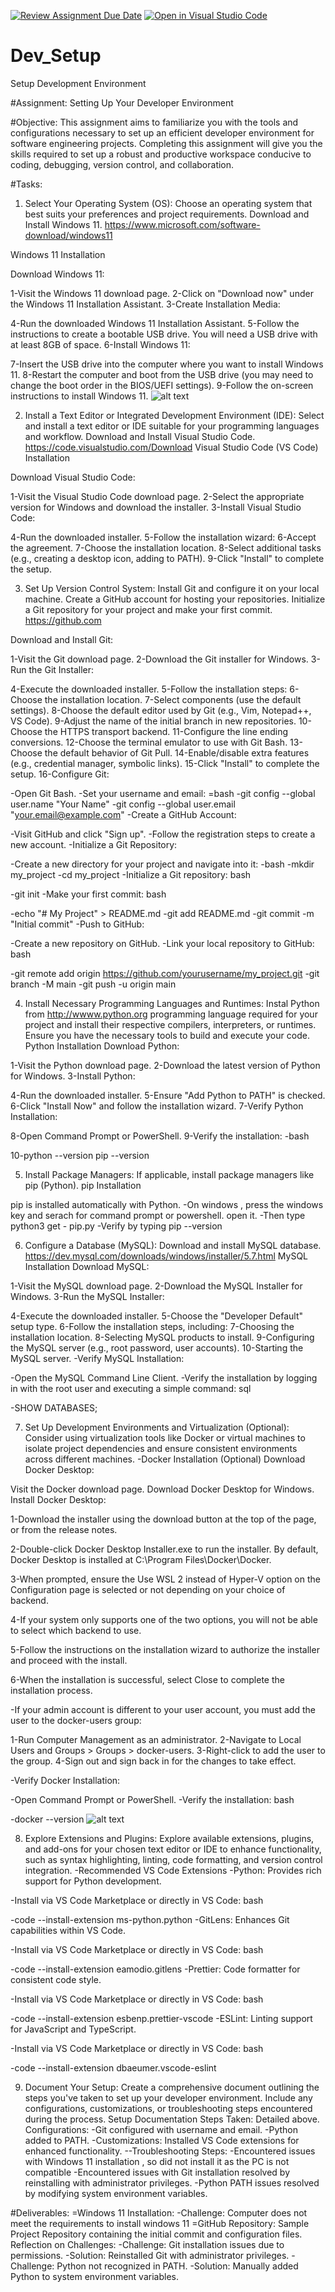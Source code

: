 [![Review Assignment Due Date](https://classroom.github.com/assets/deadline-readme-button-22041afd0340ce965d47ae6ef1cefeee28c7c493a6346c4f15d667ab976d596c.svg)](https://classroom.github.com/a/vbnbTt5m)
[![Open in Visual Studio Code](https://classroom.github.com/assets/open-in-vscode-2e0aaae1b6195c2367325f4f02e2d04e9abb55f0b24a779b69b11b9e10269abc.svg)](https://classroom.github.com/online_ide?assignment_repo_id=15284754&assignment_repo_type=AssignmentRepo)
# Dev_Setup
Setup Development Environment

#Assignment: Setting Up Your Developer Environment

#Objective:
This assignment aims to familiarize you with the tools and configurations necessary to set up an efficient developer environment for software engineering projects. Completing this assignment will give you the skills required to set up a robust and productive workspace conducive to coding, debugging, version control, and collaboration.

#Tasks:

1. Select Your Operating System (OS):
   Choose an operating system that best suits your preferences and project requirements. Download and Install Windows 11. https://www.microsoft.com/software-download/windows11

Windows 11 Installation

Download Windows 11:

1-Visit the Windows 11 download page.
2-Click on "Download now" under the Windows 11 Installation Assistant.
3-Create Installation Media:

4-Run the downloaded Windows 11 Installation Assistant.
5-Follow the instructions to create a bootable USB drive. You will need a USB drive with at least 8GB of space.
6-Install Windows 11:

7-Insert the USB drive into the computer where you want to install Windows 11.
8-Restart the computer and boot from the USB drive (you may need to change the boot order in the BIOS/UEFI settings).
9-Follow the on-screen instructions to install Windows 11.
![alt text](image.png)



2. Install a Text Editor or Integrated Development Environment (IDE):
   Select and install a text editor or IDE suitable for your programming languages and workflow. Download and Install Visual Studio Code. https://code.visualstudio.com/Download
Visual Studio Code (VS Code) Installation

Download Visual Studio Code:

1-Visit the Visual Studio Code download page.
2-Select the appropriate version for Windows and download the installer.
3-Install Visual Studio Code:

4-Run the downloaded installer.
5-Follow the installation wizard:
6-Accept the agreement.
7-Choose the installation location.
8-Select additional tasks (e.g., creating a desktop icon, adding to PATH).
9-Click "Install" to complete the setup.


3. Set Up Version Control System:
   Install Git and configure it on your local machine. Create a GitHub account for hosting your repositories. Initialize a Git repository for your project and make your first commit. https://github.com
   
Download and Install Git:

1-Visit the Git download page.
2-Download the Git installer for Windows.
3-Run the Git Installer:

4-Execute the downloaded installer.
5-Follow the installation steps:
6-Choose the installation location.
7-Select components (use the default settings).
8-Choose the default editor used by Git (e.g., Vim, Notepad++, VS Code).
9-Adjust the name of the initial branch in new repositories.
10-Choose the HTTPS transport backend.
11-Configure the line ending conversions.
12-Choose the terminal emulator to use with Git Bash.
13-Choose the default behavior of Git Pull.
14-Enable/disable extra features (e.g., credential manager, symbolic links).
15-Click "Install" to complete the setup.
16-Configure Git:

-Open Git Bash.
-Set your username and email:
=bash
-git config --global user.name "Your Name"
-git config --global user.email "your.email@example.com"
-Create a GitHub Account:

-Visit GitHub and click "Sign up".
-Follow the registration steps to create a new account.
-Initialize a Git Repository:

-Create a new directory for your project and navigate into it:
-bash
-mkdir my_project
-cd my_project
-Initialize a Git repository:
bash

-git init
-Make your first commit:
bash

-echo "# My Project" > README.md
-git add README.md
-git commit -m "Initial commit"
-Push to GitHub:

-Create a new repository on GitHub.
-Link your local repository to GitHub:
bash

-git remote add origin https://github.com/yourusername/my_project.git
-git branch -M main
-git push -u origin main


4. Install Necessary Programming Languages and Runtimes:
  Instal Python from http://wwww.python.org programming language required for your project and install their respective compilers, interpreters, or runtimes. Ensure you have the necessary tools to build and execute your code.
Python Installation
Download Python:

1-Visit the Python download page.
2-Download the latest version of Python for Windows.
3-Install Python:

4-Run the downloaded installer.
5-Ensure "Add Python to PATH" is checked.
6-Click "Install Now" and follow the installation wizard.
7-Verify Python Installation:

8-Open Command Prompt or PowerShell.
9-Verify the installation:
-bash

10-python --version
pip --version



5. Install Package Managers:
   If applicable, install package managers like pip (Python).
pip Installation

pip is installed automatically with Python. 
-On windows , press the windows key and serach for command prompt or powershell. open it.
-Then type python3 get - pip.py
-Verify by typing pip --version


6. Configure a Database (MySQL):
   Download and install MySQL database. https://dev.mysql.com/downloads/windows/installer/5.7.html
MySQL Installation
Download MySQL:

1-Visit the MySQL download page.
2-Download the MySQL Installer for Windows.
3-Run the MySQL Installer:

4-Execute the downloaded installer.
5-Choose the "Developer Default" setup type.
6-Follow the installation steps, including:
7-Choosing the installation location.
8-Selecting MySQL products to install.
9-Configuring the MySQL server (e.g., root password, user accounts).
10-Starting the MySQL server.
-Verify MySQL Installation:

-Open the MySQL Command Line Client.
-Verify the installation by logging in with the root user and executing a simple command:
sql

-SHOW DATABASES;


7. Set Up Development Environments and Virtualization (Optional):
   Consider using virtualization tools like Docker or virtual machines to isolate project dependencies and ensure consistent environments across different machines.
-Docker Installation (Optional)
Download Docker Desktop:

Visit the Docker download page.
Download Docker Desktop for Windows.
Install Docker Desktop:

1-Download the installer using the download button at the top of the page, or from the release notes.

2-Double-click Docker Desktop Installer.exe to run the installer. By default, Docker Desktop is installed at C:\Program Files\Docker\Docker.

3-When prompted, ensure the Use WSL 2 instead of Hyper-V option on the Configuration page is selected or not depending on your choice of backend.

4-If your system only supports one of the two options, you will not be able to select which backend to use.

5-Follow the instructions on the installation wizard to authorize the installer and proceed with the install.

6-When the installation is successful, select Close to complete the installation process.

-If your admin account is different to your user account, you must add the user to the docker-users group:

1-Run Computer Management as an administrator.
2-Navigate to Local Users and Groups > Groups > docker-users.
3-Right-click to add the user to the group.
4-Sign out and sign back in for the changes to take effect.

-Verify Docker Installation:

-Open Command Prompt or PowerShell.
-Verify the installation:
bash

-docker --version
![alt text](image-1.png)


8. Explore Extensions and Plugins:
   Explore available extensions, plugins, and add-ons for your chosen text editor or IDE to enhance functionality, such as syntax highlighting, linting, code formatting, and version control integration.
-Recommended VS Code Extensions
-Python: Provides rich support for Python development.

-Install via VS Code Marketplace or directly in VS Code:
bash

-code --install-extension ms-python.python
-GitLens: Enhances Git capabilities within VS Code.

-Install via VS Code Marketplace or directly in VS Code:
bash

-code --install-extension eamodio.gitlens
-Prettier: Code formatter for consistent code style.

-Install via VS Code Marketplace or directly in VS Code:
bash

-code --install-extension esbenp.prettier-vscode
-ESLint: Linting support for JavaScript and TypeScript.

-Install via VS Code Marketplace or directly in VS Code:
bash

-code --install-extension dbaeumer.vscode-eslint


9. Document Your Setup:
    Create a comprehensive document outlining the steps you've taken to set up your developer environment. Include any configurations, customizations, or troubleshooting steps encountered during the process. 
Setup Documentation
Steps Taken: Detailed above.
Configurations:
-Git configured with username and email.
-Python added to PATH.
-Customizations: Installed VS Code extensions for enhanced functionality.
--Troubleshooting Steps:
-Encountered issues with Windows 11 installation , so did not install it as the PC is not compatible
-Encountered issues with Git installation resolved by reinstalling with administrator privileges.
-Python PATH issues resolved by modifying system environment variables.



#Deliverables:
=Windows 11 Installation:
-Challenge: Computer does not meet the requirements to install windows 11
=GitHub Repository: Sample Project Repository containing the initial commit and configuration files.
Reflection on Challenges:
-Challenge: Git installation issues due to permissions.
-Solution: Reinstalled Git with administrator privileges.
-Challenge: Python not recognized in PATH.
-Solution: Manually added Python to system environment variables.




